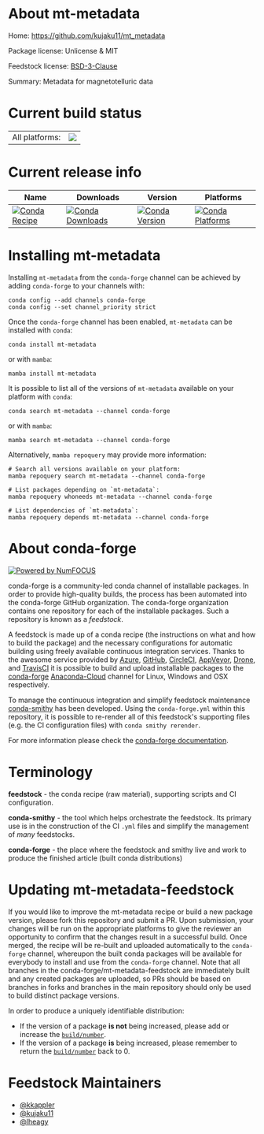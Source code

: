 About mt-metadata
=================

Home: https://github.com/kujaku11/mt_metadata

Package license: Unlicense & MIT

Feedstock license: [BSD-3-Clause](https://github.com/conda-forge/mt-metadata-feedstock/blob/main/LICENSE.txt)

Summary: Metadata for magnetotelluric data

Current build status
====================


<table><tr><td>All platforms:</td>
    <td>
      <a href="https://dev.azure.com/conda-forge/feedstock-builds/_build/latest?definitionId=12355&branchName=main">
        <img src="https://dev.azure.com/conda-forge/feedstock-builds/_apis/build/status/mt-metadata-feedstock?branchName=main">
      </a>
    </td>
  </tr>
</table>

Current release info
====================

| Name | Downloads | Version | Platforms |
| --- | --- | --- | --- |
| [![Conda Recipe](https://img.shields.io/badge/recipe-mt--metadata-green.svg)](https://anaconda.org/conda-forge/mt-metadata) | [![Conda Downloads](https://img.shields.io/conda/dn/conda-forge/mt-metadata.svg)](https://anaconda.org/conda-forge/mt-metadata) | [![Conda Version](https://img.shields.io/conda/vn/conda-forge/mt-metadata.svg)](https://anaconda.org/conda-forge/mt-metadata) | [![Conda Platforms](https://img.shields.io/conda/pn/conda-forge/mt-metadata.svg)](https://anaconda.org/conda-forge/mt-metadata) |

Installing mt-metadata
======================

Installing `mt-metadata` from the `conda-forge` channel can be achieved by adding `conda-forge` to your channels with:

```
conda config --add channels conda-forge
conda config --set channel_priority strict
```

Once the `conda-forge` channel has been enabled, `mt-metadata` can be installed with `conda`:

```
conda install mt-metadata
```

or with `mamba`:

```
mamba install mt-metadata
```

It is possible to list all of the versions of `mt-metadata` available on your platform with `conda`:

```
conda search mt-metadata --channel conda-forge
```

or with `mamba`:

```
mamba search mt-metadata --channel conda-forge
```

Alternatively, `mamba repoquery` may provide more information:

```
# Search all versions available on your platform:
mamba repoquery search mt-metadata --channel conda-forge

# List packages depending on `mt-metadata`:
mamba repoquery whoneeds mt-metadata --channel conda-forge

# List dependencies of `mt-metadata`:
mamba repoquery depends mt-metadata --channel conda-forge
```


About conda-forge
=================

[![Powered by
NumFOCUS](https://img.shields.io/badge/powered%20by-NumFOCUS-orange.svg?style=flat&colorA=E1523D&colorB=007D8A)](https://numfocus.org)

conda-forge is a community-led conda channel of installable packages.
In order to provide high-quality builds, the process has been automated into the
conda-forge GitHub organization. The conda-forge organization contains one repository
for each of the installable packages. Such a repository is known as a *feedstock*.

A feedstock is made up of a conda recipe (the instructions on what and how to build
the package) and the necessary configurations for automatic building using freely
available continuous integration services. Thanks to the awesome service provided by
[Azure](https://azure.microsoft.com/en-us/services/devops/), [GitHub](https://github.com/),
[CircleCI](https://circleci.com/), [AppVeyor](https://www.appveyor.com/),
[Drone](https://cloud.drone.io/welcome), and [TravisCI](https://travis-ci.com/)
it is possible to build and upload installable packages to the
[conda-forge](https://anaconda.org/conda-forge) [Anaconda-Cloud](https://anaconda.org/)
channel for Linux, Windows and OSX respectively.

To manage the continuous integration and simplify feedstock maintenance
[conda-smithy](https://github.com/conda-forge/conda-smithy) has been developed.
Using the ``conda-forge.yml`` within this repository, it is possible to re-render all of
this feedstock's supporting files (e.g. the CI configuration files) with ``conda smithy rerender``.

For more information please check the [conda-forge documentation](https://conda-forge.org/docs/).

Terminology
===========

**feedstock** - the conda recipe (raw material), supporting scripts and CI configuration.

**conda-smithy** - the tool which helps orchestrate the feedstock.
                   Its primary use is in the construction of the CI ``.yml`` files
                   and simplify the management of *many* feedstocks.

**conda-forge** - the place where the feedstock and smithy live and work to
                  produce the finished article (built conda distributions)


Updating mt-metadata-feedstock
==============================

If you would like to improve the mt-metadata recipe or build a new
package version, please fork this repository and submit a PR. Upon submission,
your changes will be run on the appropriate platforms to give the reviewer an
opportunity to confirm that the changes result in a successful build. Once
merged, the recipe will be re-built and uploaded automatically to the
`conda-forge` channel, whereupon the built conda packages will be available for
everybody to install and use from the `conda-forge` channel.
Note that all branches in the conda-forge/mt-metadata-feedstock are
immediately built and any created packages are uploaded, so PRs should be based
on branches in forks and branches in the main repository should only be used to
build distinct package versions.

In order to produce a uniquely identifiable distribution:
 * If the version of a package **is not** being increased, please add or increase
   the [``build/number``](https://docs.conda.io/projects/conda-build/en/latest/resources/define-metadata.html#build-number-and-string).
 * If the version of a package **is** being increased, please remember to return
   the [``build/number``](https://docs.conda.io/projects/conda-build/en/latest/resources/define-metadata.html#build-number-and-string)
   back to 0.

Feedstock Maintainers
=====================

* [@kkappler](https://github.com/kkappler/)
* [@kujaku11](https://github.com/kujaku11/)
* [@lheagy](https://github.com/lheagy/)

